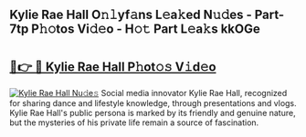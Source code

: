 ## Kylie Rae Hall O𝚗𝚕yf𝚊ns L𝚎a𝚔ed N𝚞𝚍es - Part-7tp P𝚑𝚘tos Vi𝚍𝚎o - H𝚘𝚝 Part L𝚎a𝚔s kkOGe

# <h2><a href="http://kf9ho39.oniu.top/?m=Kylie+Rae+Hall">🔗👉 🔴 Kylie Rae Hall P𝚑ot𝚘𝚜 V𝚒d𝚎o</a></h2>

[![Kylie Rae Hall Nu𝚍e𝚜](https://i.imgur.com/0qMVB7G.gif)](http://kf9ho39.oniu.top/?m=Kylie+Rae+Hall)
Social media innovator Kylie Rae Hall, recognized for sharing dance and lifestyle knowledge, through presentations and vlogs. Kylie Rae Hall's public persona is marked by its friendly and genuine nature, but the mysteries of his private life remain a source of fascination.  
